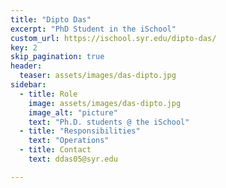 ```yaml
---
title: "Dipto Das"
excerpt: "PhD Student in the iSchool"
custom_url: https://ischool.syr.edu/dipto-das/
key: 2
skip_pagination: true
header:
  teaser: assets/images/das-dipto.jpg
sidebar:
  - title: Role
    image: assets/images/das-dipto.jpg
    image_alt: "picture"
    text: "Ph.D. students @ the iSchool"
  - title: "Responsibilities"
    text: "Operations"
  - title: Contact
    text: ddas05@syr.edu

---
```


